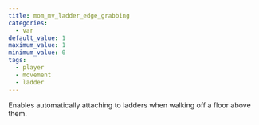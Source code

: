 ```yaml
---
title: mom_mv_ladder_edge_grabbing
categories:
  - var
default_value: 1
maximum_value: 1
minimum_value: 0
tags:
  - player
  - movement
  - ladder
---
```


Enables automatically attaching to ladders when walking off a floor above them.
